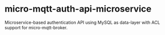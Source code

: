 # micro-mqtt-auth-api-microservice
Microservice-based authentication API using MySQL as data-layer with ACL support for micro-mqtt-broker.
